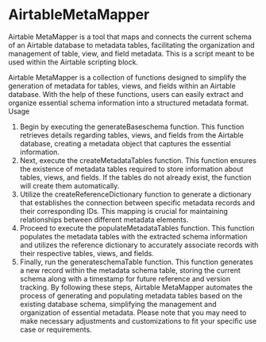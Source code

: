 # AirtableMetaMapper
Airtable MetaMapper is a tool that maps and connects the current schema of an Airtable database to metadata tables, facilitating the organization and management of table, view, and field metadata. This is a script meant to be used within the Airtable scripting block.

Airtable MetaMapper is a collection of functions designed to simplify the generation of metadata for tables, views, and fields within an Airtable database. With the help of these functions, users can easily extract and organize essential schema information into a structured metadata format.
Usage
1. Begin by executing the generateBaseschema function. This function retrieves details regarding tables, views, and fields from the Airtable database, creating a metadata object that captures the essential information.
2. Next, execute the createMetadataTables function. This function ensures the existence of metadata tables required to store information about tables, views, and fields. If the tables do not already exist, the function will create them automatically.
3. Utilize the createReferenceDictionary function to generate a dictionary that establishes the connection between specific metadata records and their corresponding IDs. This mapping is crucial for maintaining relationships between different metadata elements.
4. Proceed to execute the populateMetadataTables function. This function populates the metadata tables with the extracted schema information and utilizes the reference dictionary to accurately associate records with their respective tables, views, and fields.
5. Finally, run the generateschemaTable function. This function generates a new record within the metadata schema table, storing the current schema along with a timestamp for future reference and version tracking.
By following these steps, Airtable MetaMapper automates the process of generating and populating metadata tables based on the existing database schema, simplifying the management and organization of essential metadata.
Please note that you may need to make necessary adjustments and customizations to fit your specific use case or requirements.
